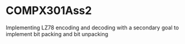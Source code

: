 # COMPX301Ass2
Implementing LZ78 encoding and decoding with a secondary goal to implement bit packing and bit unpacking
